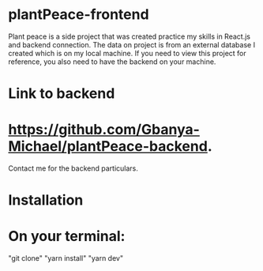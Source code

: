 # plantPeace-frontend
Plant peace is a side project that was created practice my skills in React.js and backend connection.
The data on project is from an external database I created which is on my local machine.
If you need to view this project for reference, you also need to have the backend on your machine.

# Link to backend 
# https://github.com/Gbanya-Michael/plantPeace-backend.
Contact me for the backend particulars.

# Installation

# On your terminal:
"git clone"
"yarn install"
"yarn dev"


